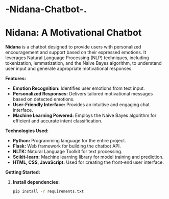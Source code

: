 ﻿# -Nidana-Chatbot-.
# Nidana: A Motivational Chatbot

**Nidana** is a chatbot designed to provide users with personalized encouragement and support based on their expressed emotions. It leverages Natural Language Processing (NLP) techniques, including tokenization, lemmatization, and the Naive Bayes algorithm, to understand user input and generate appropriate motivational responses.

**Features:**

* **Emotion Recognition:** Identifies user emotions from text input.
* **Personalized Responses:** Delivers tailored motivational messages based on detected emotions.
* **User-Friendly Interface:** Provides an intuitive and engaging chat interface.
* **Machine Learning Powered:** Employs the Naive Bayes algorithm for efficient and accurate intent classification.

**Technologies Used:**

* **Python:** Programming language for the entire project.
* **Flask:** Web framework for building the chatbot API.
* **NLTK:** Natural Language Toolkit for text processing.
* **Scikit-learn:** Machine learning library for model training and prediction.
* **HTML, CSS, JavaScript:** Used for creating the front-end user interface.

**Getting Started:**

1. **Install dependencies:**
   ```bash
   pip install -r requirements.txt
